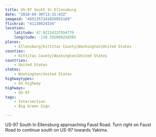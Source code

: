 ```yaml
---
title: US-97 South In Ellensburg
date: "2018-04-30T13:32:43Z"
imageid: "4851357241026955169"
flickrid: "41130824334"
location:
    latitude: 47.02224337554779
    longitude: -120.592889258505
places:
    - Ellensburg|Kittitas County|Washington|United States
counties:
    - Kittitas County|Washington|United States
countries:
    - United States
states:
    - Washington|United States
highwaytypes:
    - US Highway
highways:
    - US-97
tags:
    - Intersection
    - Big Green Sign

---
```

US-97 South In Ellensburg approaching Faust Road.  Turn right on Faust Road to continue south on US-97 towards Yakima.